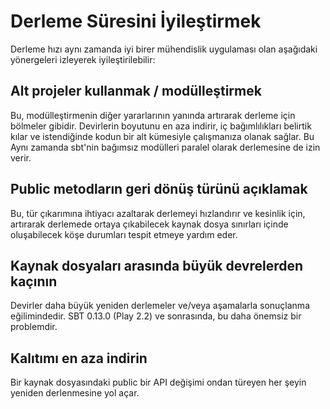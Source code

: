 <!--- Copyright (C) 2009-2013 Typesafe Inc. <http://www.typesafe.com> -->
# Derleme Süresini İyileştirmek

Derleme hızı aynı zamanda iyi birer mühendislik uygulaması olan aşağıdaki yönergeleri izleyerek iyileştirilebilir:

## Alt projeler kullanmak / modülleştirmek

Bu, modülleştirmenin diğer yararlarının yanında artırarak derleme için bölmeler gibidir. Devirlerin boyutunu en aza indirir, iç bağımlılıkları belirtik kılar ve istendiğinde kodun bir alt kümesiyle çalışmanıza olanak sağlar. Bu Aynı zamanda sbt'nin bağımsız modülleri paralel olarak derlemesine de izin verir.

## Public metodların geri dönüş türünü açıklamak

Bu, tür çıkarımına ihtiyacı azaltarak derlemeyi hızlandırır ve kesinlik için, artırarak derlemede ortaya çıkabilecek kaynak dosya sınırları içinde oluşabilecek köşe durumları tespit etmeye yardım eder. 

## Kaynak dosyaları arasında büyük devrelerden kaçının

Devirler daha büyük yeniden derlemeler ve/veya aşamalarla sonuçlanma eğilimindedir. SBT 0.13.0 (Play 2.2) ve sonrasında, bu daha önemsiz bir problemdir.

## Kalıtımı en aza indirin

Bir kaynak dosyasındaki public bir API değişimi ondan türeyen her şeyin yeniden derlenmesine yol açar.
